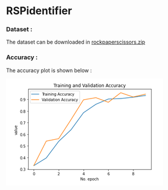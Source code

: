 # RSPidentifier

### Dataset :

The dataset can be downloaded in [rockpaperscissors.zip](https://dicodingacademy.blob.core.windows.net/picodiploma/ml_pemula_academy/rockpaperscissors.zip)

### Accuracy :

The accuracy plot is shown below :

![plot.png](https://github.com/budigunawan99/RSPidentifier/blob/master/images/plot.png)

